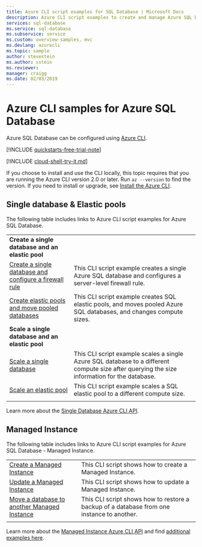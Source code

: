 ```yaml
---
title: Azure CLI script examples for SQL Database | Microsoft Docs
description: Azure CLI script examples to create and manage Azure SQL Database servers, elastic pools, databases, and firewalls. 
services: sql-database
ms.service: sql-database
ms.subservice: service
ms.custom: overview-samples, mvc
ms.devlang: azurecli
ms.topic: sample
author: stevestein
ms.author: sstein
ms.reviewer:
manager: craigg
ms.date: 02/03/2019
---
```


# Azure CLI samples for Azure SQL Database

Azure SQL Database can be configured using <a href="/cli/azure">Azure CLI</a>.

[!INCLUDE [quickstarts-free-trial-note](../../includes/quickstarts-free-trial-note.md)]

[!INCLUDE [cloud-shell-try-it.md](../../includes/cloud-shell-try-it.md)]

If you choose to install and use the CLI locally, this topic requires that you are running the Azure CLI version 2.0 or later. Run `az --version` to find the version. If you need to install or upgrade, see [Install the Azure CLI]( /cli/azure/install-azure-cli).

## Single database & Elastic pools

The following table includes links to Azure CLI script examples for Azure SQL Database.

| |  |
|---|---|
|**Create a single database and an elastic pool**||
| [Create a single database and configure a firewall rule](scripts/sql-database-create-and-configure-database-cli.md?toc=%2fcli%2fazure%2ftoc.json) | This CLI script example creates a single Azure SQL database and configures a server-level firewall rule. |
| [Create elastic pools and move pooled databases](scripts/sql-database-move-database-between-pools-cli.md?toc=%2fcli%2fazure%2ftoc.json) | This CLI script example creates SQL elastic pools, and moves pooled Azure SQL databases, and changes compute sizes.|
|**Scale a single database and an elastic pool**||
| [Scale a single database](scripts/sql-database-monitor-and-scale-database-cli.md?toc=%2fcli%2fazure%2ftoc.json) | This CLI script example scales a single Azure SQL database to a different compute size after querying the size information for the database. |
| [Scale an elastic pool](scripts/sql-database-scale-pool-cli.md?toc=%2fcli%2fazure%2ftoc.json) | This CLI script example scales a SQL elastic pool to a different compute size.  |
|||

Learn more about the [Single Database Azure CLI API](sql-database-single-databases-manage.md#azure-cli-manage-sql-database-servers-and-single-databases).

## Managed Instance

The following table includes links to Azure CLI script examples for Azure SQL Database - Managed Instance.

| |  |
|---|---|
| [Create a Managed Instance](https://blogs.msdn.microsoft.com/sqlserverstorageengine/20../../create-azure-sql-managed-instance-using-azure-cli/) | This CLI script shows how to create a Managed Instance. |
| [Update a Managed Instance](https://blogs.msdn.microsoft.com/sqlserverstorageengine/20../../modify-azure-sql-database-managed-instance-using-azure-cli/) | This CLI script shows how to update a Managed Instance. |
| [Move a database to another Managed Instance](https://blogs.msdn.microsoft.com/sqlserverstorageengine/20../../cross-instance-point-in-time-restore-in-azure-sql-database-managed-instance/) | This CLI script shows how to restore a backup of a database from one instance to another. |
|||

Learn more about the [Managed Instance Azure CLI API](sql-database-managed-instance-create-manage.md#azure-cli-create-and-manage-managed-instances) and find [additional examples here](https://medium.com/azure-sqldb-managed-instance/working-with-sql-managed-instance-using-azure-cli-611795fe0b44).

